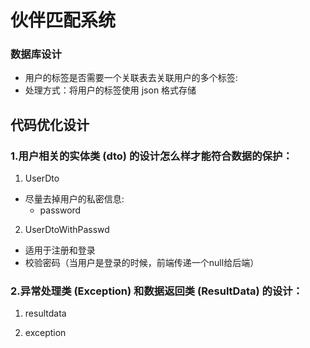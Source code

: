 # 伙伴匹配系统

### 数据库设计

- 用户的标签是否需要一个关联表去关联用户的多个标签:
- 处理方式：将用户的标签使用 json 格式存储

## 代码优化设计

### 1.用户相关的实体类 (dto) 的设计怎么样才能符合数据的保护：

1. UserDto

- 尽量去掉用户的私密信息:
    - password

2. UserDtoWithPasswd

- 适用于注册和登录
- 校验密码（当用户是登录的时候，前端传递一个null给后端）

### 2.异常处理类 (Exception) 和数据返回类 (ResultData) 的设计：

1. resultdata


2. exception 

